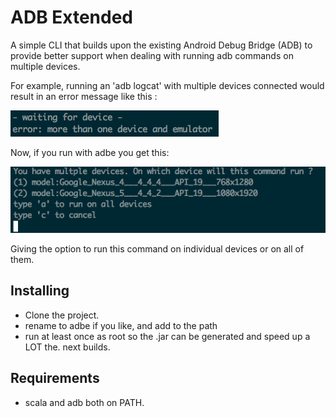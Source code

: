 # ADB Extended
A simple CLI that builds upon the existing
Android Debug Bridge (ADB) to provide better support
when dealing with running adb commands on multiple devices.

For example, running an 'adb logcat' with multiple devices
connected would result in an error message like this :

![adb error](image1.png)

Now, if you run with adbe you get this:

![adb error](image2.png)

Giving the option to run this command on individual
devices or on all of them.

## Installing

* Clone the project.
* rename to adbe if you like, and add to the path
* run at least once as root so the .jar can be generated and speed up a LOT the. next builds.

## Requirements
* scala and adb both on PATH.
